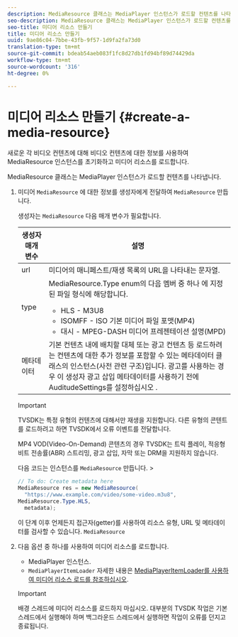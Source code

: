 ```yaml
---
description: MediaResource 클래스는 MediaPlayer 인스턴스가 로드할 컨텐츠를 나타냅니다.
seo-description: MediaResource 클래스는 MediaPlayer 인스턴스가 로드할 컨텐츠를 나타냅니다.
seo-title: 미디어 리소스 만들기
title: 미디어 리소스 만들기
uuid: 9ae86c04-7bbe-43fb-9f57-1d9fa2fa73d0
translation-type: tm+mt
source-git-commit: bdeab54aeb083f1fc8d27db1fd94bf89d74429da
workflow-type: tm+mt
source-wordcount: '316'
ht-degree: 0%

---
```



# 미디어 리소스 만들기 {#create-a-media-resource}

새로운 각 비디오 컨텐츠에 대해 비디오 컨텐츠에 대한 정보를 사용하여 MediaResource 인스턴스를 초기화하고 미디어 리소스를 로드합니다.

MediaResource 클래스는 MediaPlayer 인스턴스가 로드할 컨텐츠를 나타냅니다.

1. 미디어 `MediaResource` 에 대한 정보를 생성자에게 전달하여 `MediaResource` 만듭니다.

   생성자는 `MediaResource` 다음 매개 변수가 필요합니다.

   <table id="table_22886D6770FB45E99D35D0B90E6CC302"> 
   <thead> 
   <tr> 
      <th colname="col1" class="entry"> 생성자 매개 변수 </th> 
      <th colname="col2" class="entry"> 설명 </th> 
   </tr> 
   </thead>
   <tbody> 
   <tr> 
      <td colname="col1"> <span class="codeph"> url </span> </td> 
      <td colname="col2"> 미디어의 매니페스트/재생 목록의 URL을 나타내는 문자열. </td> 
   </tr> 
   <tr> 
      <td colname="col1"> <span class="codeph"> type </span> </td> 
      <td colname="col2"> MediaResource.Type enum의 다음 멤버 중 하나 <span class="codeph"> 에 지정된 파일 형식에 </span> 해당합니다. 
      <ul id="ul_C286ED3C31364B858A1C9AF3356E9282"> 
      <li id="li_25B24EF76D8849DE8764539F25E435FA"> <span class="codeph"> HLS </span> - M3U8 </li> 
      <li id="li_1344A41B434D49229E392F1AAF9ECA81"> <span class="codeph"> ISOMFF </span> - ISO 기본 미디어 파일 포맷(MP4) </li> 
      <li id="li_92392073B7334916B06B16570C51AC91"> <span class="codeph"> 대시 </span> - MPEG-DASH 미디어 프레젠테이션 설명(MPD) </li> 
      </ul> </td> 
   </tr> 
   <tr> 
      <td colname="col1"> <span class="codeph"> 메타데이터 </span> </td> 
      <td colname="col2"> 기본 컨텐츠 내에 배치할 대체 또는 광고 컨텐츠 등 로드하려는 컨텐츠에 대한 추가 정보를 포함할 수 있는 <span class="codeph"> 메타데이터 </span> 클래스의 인스턴스(사전 관련 구조)입니다. 광고를 사용하는 경우 이 생성자 광고 삽입 메타데이터를 사용하기 <span class="codeph"> 전에 AuditudeSettings를 </span> 설정하십시오 <a href="/help/programming/tvsdk-3x-android-prog/android-3x-advertising/ad-insertion/ad-insertion-metadata/android-3x-ad-insertion-metadata.md"> </a>. </td> 
   </tr> 
   </tbody> 
   </table>

   >[!IMPORTANT]
   >
   >TVSDK는 특정 유형의 컨텐츠에 대해서만 재생을 지원합니다. 다른 유형의 콘텐트를 로드하려고 하면 TVSDK에서 오류 이벤트를 전달합니다.
   >
   >MP4 VOD(Video-On-Demand) 콘텐츠의 경우 TVSDK는 트릭 플레이, 적응형 비트 전송률(ABR) 스트리밍, 광고 삽입, 자막 또는 DRM을 지원하지 않습니다.

   다음 코드는 인스턴스를 `MediaResource` 만듭니다.       >

   ```java
   // To do: Create metadata here 
   MediaResource res = new MediaResource( 
     "https://www.example.com/video/some-video.m3u8",  
   MediaResource.Type.HLS, 
     metadata); 
   ```

   이 단계 이후 언제든지 접근자(getter)를 사용하여 리소스 유형, URL 및 메타데이터를 검사할 수 있습니다. `MediaResource`

1. 다음 옵션 중 하나를 사용하여 미디어 리소스를 로드합니다.

   * MediaPlayer 인스턴스.
   * `MediaPlayerItemLoader` 자세한 내용은 [MediaPlayerItemLoader를 사용하여 미디어 리소스 로드를 참조하십시오](../../../tvsdk-3x-android-prog/android-3x-content-playback-options-android2/mediaplayer-initialize-for-video/android-3x-media-resource-mediaplayeritemloader.md).

   >[!IMPORTANT]
   >
   >배경 스레드에 미디어 리소스를 로드하지 마십시오. 대부분의 TVSDK 작업은 기본 스레드에서 실행해야 하며 백그라운드 스레드에서 실행하면 작업이 오류를 던지고 종료됩니다.
